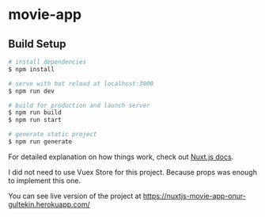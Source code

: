 # movie-app

## Build Setup

```bash
# install dependencies
$ npm install

# serve with hot reload at localhost:3000
$ npm run dev

# build for production and launch server
$ npm run build
$ npm run start

# generate static project
$ npm run generate
```

For detailed explanation on how things work, check out [Nuxt.js docs](https://nuxtjs.org).


I did not need to use Vuex Store for this project. Because props was enough to implement this one.

You can see live version of the project at https://nuxtjs-movie-app-onur-gultekin.herokuapp.com/
